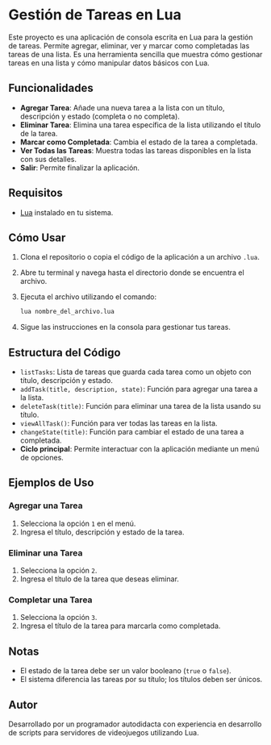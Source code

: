 

# Gestión de Tareas en Lua

Este proyecto es una aplicación de consola escrita en Lua para la gestión de tareas. Permite agregar, eliminar, ver y marcar como completadas las tareas de una lista. Es una herramienta sencilla que muestra cómo gestionar tareas en una lista y cómo manipular datos básicos con Lua.

## Funcionalidades

- **Agregar Tarea**: Añade una nueva tarea a la lista con un título, descripción y estado (completa o no completa).
- **Eliminar Tarea**: Elimina una tarea específica de la lista utilizando el título de la tarea.
- **Marcar como Completada**: Cambia el estado de la tarea a completada.
- **Ver Todas las Tareas**: Muestra todas las tareas disponibles en la lista con sus detalles.
- **Salir**: Permite finalizar la aplicación.

## Requisitos

- [Lua](https://www.lua.org/) instalado en tu sistema.

## Cómo Usar

1. Clona el repositorio o copia el código de la aplicación a un archivo `.lua`.
2. Abre tu terminal y navega hasta el directorio donde se encuentra el archivo.
3. Ejecuta el archivo utilizando el comando:

   ```bash
   lua nombre_del_archivo.lua
   ```

4. Sigue las instrucciones en la consola para gestionar tus tareas.

## Estructura del Código

- `listTasks`: Lista de tareas que guarda cada tarea como un objeto con título, descripción y estado.
- `addTask(title, description, state)`: Función para agregar una tarea a la lista.
- `deleteTask(title)`: Función para eliminar una tarea de la lista usando su título.
- `viewAllTask()`: Función para ver todas las tareas en la lista.
- `changeState(title)`: Función para cambiar el estado de una tarea a completada.
- **Ciclo principal**: Permite interactuar con la aplicación mediante un menú de opciones.

## Ejemplos de Uso

### Agregar una Tarea

1. Selecciona la opción `1` en el menú.
2. Ingresa el título, descripción y estado de la tarea.

### Eliminar una Tarea

1. Selecciona la opción `2`.
2. Ingresa el título de la tarea que deseas eliminar.

### Completar una Tarea

1. Selecciona la opción `3`.
2. Ingresa el título de la tarea para marcarla como completada.

## Notas

- El estado de la tarea debe ser un valor booleano (`true` o `false`).
- El sistema diferencia las tareas por su título; los títulos deben ser únicos.

## Autor

Desarrollado por un programador autodidacta con experiencia en desarrollo de scripts para servidores de videojuegos utilizando Lua.

